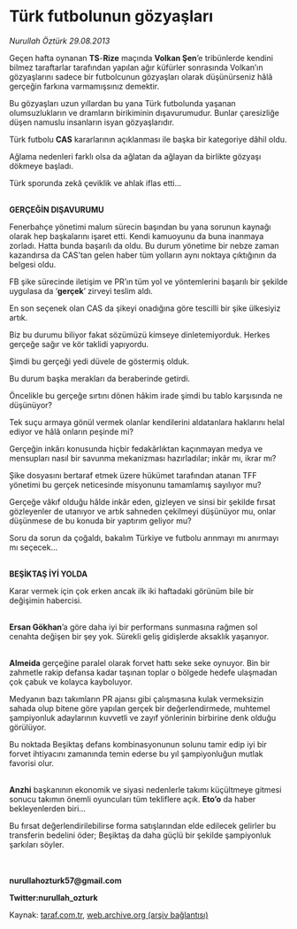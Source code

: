 # Türk futbolunun gözyaşları 

*Nurullah Öztürk 29.08.2013*

<div class="yazi"><p>Geçen hafta oynanan <b>TS</b>-<b>Rize</b> maçında <b>Volkan Şen</b>’e tribünlerde kendini bilmez taraftarlar tarafından yapılan ağır küfürler sonrasında Volkan’ın gözyaşlarını sadece bir futbolcunun gözyaşları olarak düşünürseniz hâlâ gerçeğin farkına varmamışsınız demektir.</p>
<p>Bu gözyaşları uzun yıllardan bu yana Türk futbolunda yaşanan olumsuzlukların ve dramların birikiminin dışavurumudur. Bunlar çaresizliğe düşen namuslu insanların isyan gözyaşlarıdır. </p>
<p>Türk futbolu <b>CAS</b> kararlarının açıklanması ile başka bir kategoriye dâhil oldu.</p>
<p>Ağlama nedenleri farklı olsa da ağlatan da ağlayan da birlikte gözyaşı dökmeye başladı. </p>
<p>Türk sporunda zekâ çeviklik ve ahlak iflas etti...</p>
<p><b><br/>GERÇEĞİN DIŞAVURUMU </b></p>
<p>Fenerbahçe yönetimi malum sürecin başından bu yana sorunun kaynağı olarak hep başkalarını işaret etti. Kendi kamuoyunu da buna inanmaya zorladı. Hatta bunda başarılı da oldu. Bu durum yönetime bir nebze zaman kazandırsa da CAS’tan gelen haber tüm yolların aynı noktaya çıktığının da belgesi oldu. </p>
<p>FB şike sürecinde iletişim ve PR’ın tüm yol ve yöntemlerini başarılı bir şekilde uygulasa da ‘<b>gerçek</b>’ zirveyi teslim aldı.</p>
<p>En son seçenek olan CAS da şikeyi onadığına göre tescilli bir şike ülkesiyiz artık. </p>
<p>Biz bu durumu biliyor fakat sözümüzü kimseye dinletemiyorduk. Herkes gerçeğe sağır ve kör taklidi yapıyordu. </p>
<p>Şimdi bu gerçeği yedi düvele de göstermiş olduk.</p>
<p>Bu durum başka merakları da beraberinde getirdi.</p>
<p>Öncelikle bu gerçeğe sırtını dönen hâkim irade şimdi bu tablo karşısında ne düşünüyor?</p>
<p>Tek suçu armaya gönül vermek olanlar kendilerini aldatanlara haklarını helal ediyor ve hâlâ onların peşinde mi?</p>
<p>Gerçeğin inkârı konusunda hiçbir fedakârlıktan kaçınmayan medya ve mensupları nasıl bir savunma mekanizması hazırladılar; inkâr mı, ikrar mı?</p>
<p>Şike dosyasını bertaraf etmek üzere hükümet tarafından atanan TFF yönetimi bu gerçek neticesinde misyonunu tamamlamış sayılıyor mu? </p>
<p>Gerçeğe vâkıf olduğu hâlde inkâr eden, gizleyen ve sinsi bir şekilde fırsat gözleyenler de utanıyor ve artık sahneden çekilmeyi düşünüyor mu, onlar düşünmese de bu konuda bir yaptırım geliyor mu? </p>
<p>Soru da sorun da çoğaldı, bakalım Türkiye ve futbolu arınmayı mı anırmayı mı seçecek...</p>
<p><b><br/>BEŞİKTAŞ İYİ YOLDA </b></p>
<p>Karar vermek için çok erken ancak ilk iki haftadaki görünüm bile bir değişimin habercisi.</p>
<p><b><br/>Ersan Gökhan</b>’a göre daha iyi bir performans sunmasına rağmen sol cenahta değişen bir şey yok. Sürekli geliş gidişlerde aksaklık yaşanıyor. </p>
<p><b><br/>Almeida</b> gerçeğine paralel olarak forvet hattı seke seke oynuyor. Bin bir zahmetle rakip defansa kadar taşınan toplar o bölgede hedefe ulaşmadan çok çabuk ve kolayca kayboluyor.</p>
<p>Medyanın bazı takımların PR ajansı gibi çalışmasına kulak vermeksizin sahada olup bitene göre yapılan gerçek bir değerlendirmede, muhtemel şampiyonluk adaylarının kuvvetli ve zayıf yönlerinin birbirine denk olduğu görülüyor. </p>
<p>Bu noktada Beşiktaş defans kombinasyonunun solunu tamir edip iyi bir forvet ihtiyacını zamanında temin ederse bu yıl şampiyonluğun mutlak favorisi olur.</p>
<p><b><br/>Anzhi</b> başkanının ekonomik ve siyasi nedenlerle takımı küçültmeye gitmesi sonucu takımın önemli oyuncuları tüm tekliflere açık. <b>Eto’o</b> da haber bekleyenlerden biri...</p>
<p>Bu fırsat değerlendirilebilirse forma satışlarından elde edilecek gelirler bu transferin bedelini öder; Beşiktaş da daha güçlü bir şekilde şampiyonluk şarkıları söyler.</p>
<p> <br/><br/><b>nurullahozturk57@gmail.com</b></p>
<p><b>Twitter:nurullah_ozturk</b></p>
</div>

Kaynak: [taraf.com.tr](http://www.taraf.com.tr:80/nurullah-ozturk/makale-turk-futbolunun-gozyaslari.htm), [web.archive.org (arşiv bağlantısı)](http://web.archive.org/web/20130901044006/http://www.taraf.com.tr:80/nurullah-ozturk/makale-turk-futbolunun-gozyaslari.htm)
